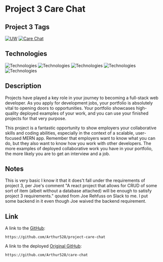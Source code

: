 # Project 3 Care Chat 
## Project 3 Tags
[![UW](https://img.shields.io/badge/UW-UW--Coding%20bootcamp-blueviolet)](https://bootcamp.uw.edu/)
[![Care Chat](https://img.shields.io/badge/Project%203-Care%20Chat-red)](https://github.com/Arthur528/project-care-chat)

## Technologies
![Technologies](https://img.shields.io/badge/-Git-F05032?logo=Git&logoColor=white)
![Technologies](https://img.shields.io/badge/-JavaScript-007396?logo=JavaScript&logoColor=white)
![Technologies](https://img.shields.io/badge/-Node.js-339933?logo=Node.js&logoColor=white)
![Technologies](https://img.shields.io/badge/-npm-CB3837?logo=npm&logoColor=white)
![Technologies](https://img.shields.io/badge/-ReactJs-61DAFB?logo=react&logoColor=white)

## Description
Projects have played a key role in your journey to becoming a full-stack web developer. As you apply for development jobs, your portfolio is absolutely vital to opening doors to opportunities. Your portfolio showcases high-quality deployed examples of your work, and you can use your finished projects for that very purpose.

This project is a fantastic opportunity to show employers your collaborative skills and coding abilities, especially in the context of a scalable, user-focused MERN app. Remember that employers want to know what you can do, but they also want to know how you work with other developers. The more examples of deployed collaborative work you have in your portfolio, the more likely you are to get an interview and a job. 

## Notes
This is very basic I know it that it does't fall under the requirements of project 3, per Joe's comment "A react project that allows for CRUD of some sort of item (albeit without a database attached) will be enough to satisfy project 3 requirements." qouted from Joe Rehfuss on Slack to me. I put some backend in it even though Joe waived the backend requirement. 
  
## Link
A link to the [GitHub](https://github.com/Arthur528/project-care-chat):
```
https://github.com/Arthur528/project-care-chat
```
A link to the deployed [Original GitHub](https://github.com/Arthur528/care-chat):
```
https://github.com/Arthur528/care-chat
```
